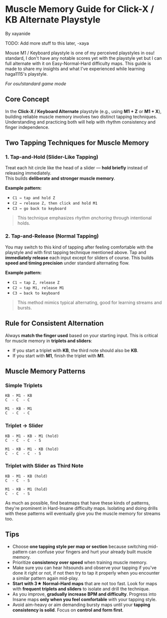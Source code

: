 # Muscle Memory Guide for Click-X / KB Alternate Playstyle
By xayanide

TODO: Add more stuff to this later, -xaya

Mouse M1 / Keyboard playstyle is one of my perceived playstyles in osu! standard, I don't have any notable scores yet with the playstyle yet but I can full alternate with it on Easy-Normal-Hard difficulty maps.
This guide is made to share my insights and what I've experienced while learning haga1115's playstyle.

*For osu!standard game mode*

## Core Concept
In the **Click-X / Keyboard Alternate** playstyle (e.g., using **M1 + Z** or **M1 + X**), building reliable muscle memory involves two distinct tapping techniques. Understanding and practicing both will help with rhythm consistency and finger independence.

## Two Tapping Techniques for Muscle Memory

### 1. Tap-and-Hold (Slider-Like Tapping)
Treat each hit circle like the head of a slider — **hold briefly** instead of releasing immediately.  
This builds **deliberate and stronger muscle memory**.

**Example pattern:**
- `C1 → tap and hold Z`
- `C2 → release Z, then click and hold M1`
- `C3 → go back to keyboard`

> This technique emphasizes *rhythm anchoring* through intentional holds.

### 2. Tap-and-Release (Normal Tapping)
You may switch to this kind of tapping after feeling comfortable with the playstyle and with first tapping technique mentioned above.
Tap and **immediately release** each input except for sliders of course.
This builds **speed and timing precision** under standard alternating flow.

**Example pattern:**
- `C1 → tap Z, release Z`
- `C2 → tap M1, release M1`
- `C3 → back to keyboard`

> This method mimics typical alternating, good for learning streams and bursts.

## Rule for Consistent Alternation
Always **match the finger used** based on your starting input. This is critical for muscle memory in **triplets and sliders**:

- If you start a triplet with **KB**, the third note should also be **KB**.
- If you start with **M1**, finish the triplet with **M1**.

## Muscle Memory Patterns

### Simple Triplets
```
KB - M1 - KB
C  - C  - C

M1 - KB - M1
C  - C  - C
```

### Triplet → Slider
```
KB - M1 - KB - M1 (hold)
C  - C  - C  - S

M1 - KB - M1 - KB (hold)
C  - C  - C  - S
```

### Triplet with Slider as Third Note
```
KB - M1 - KB (hold)
C  - C  - S

M1 - KB - M1 (hold)
C  - C  - S
```

As much as possible, find beatmaps that have these kinds of patterns, they're prominent in Hard-Insane difficulty maps. Isolating and doing drills with these patterns will eventually give you the muscle memory for streams too.

## Tips
- Choose **one tapping style per map or section** because switching mid-pattern can confuse your fingers and hurt your already built muscle memory.
- Prioritize **consistency over speed** when training muscle memory.
- Make sure you can hear hitsounds and observe your tapping if you've done it right or not, if not then try to tap it properly when you encounter a similar pattern again mid-play.
- **Start with 3★ Normal–Hard maps** that are not too fast. Look for maps with **frequent triplets and sliders** to isolate and drill the technique.
- As you improve, **gradually increase BPM and difficulty**. Progress into Insane maps **only when you feel comfortable** with your tapping style.
- Avoid aim-heavy or aim demanding bursty maps until your **tapping consistency is solid**. Focus on **control and form first**.
